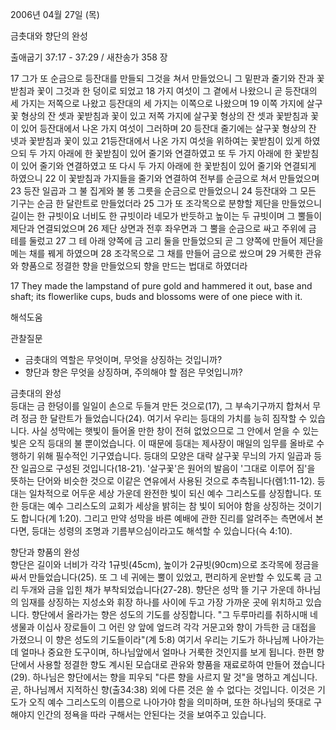 2006년 04월 27일 (목)

금촛대와 향단의 완성



출애굽기 37:17 - 37:29 / 새찬송가 358 장


17 그가 또 순금으로 등잔대를 만들되 그것을 쳐서 만들었으니 그 밑판과 줄기와 잔과 꽃받침과 꽃이 그것과 한 덩이로 되었고 18 가지 여섯이 그 곁에서 나왔으니 곧 등잔대의 세 가지는 저쪽으로 나왔고 등잔대의 세 가지는 이쪽으로 나왔으며 19 이쪽 가지에 살구꽃 형상의 잔 셋과 꽃받침과 꽃이 있고 저쪽 가지에 살구꽃 형상의 잔 셋과 꽃받침과 꽃이 있어 등잔대에서 나온 가지 여섯이 그러하며 20 등잔대 줄기에는 살구꽃 형상의 잔 넷과 꽃받침과 꽃이 있고 21등잔대에서 나온 가지 여섯을 위하여는 꽃받침이 있게 하였으되 두 가지 아래에 한 꽃받침이 있어 줄기와 연결하였고 또 두 가지 아래에 한 꽃받침이 있어 줄기와 연결하였고 또 다시 두 가지 아래에 한 꽃받침이 있어 줄기와 연결되게 하였으니 22 이 꽃받침과 가지들을 줄기와 연결하여 전부를 순금으로 쳐서 만들었으며 23 등잔 일곱과 그 불 집게와 불 똥 그릇을 순금으로 만들었으니 24 등잔대와 그 모든 기구는 순금 한 달란트로 만들었더라 25 그가 또 조각목으로 분향할 제단을 만들었으니 길이는 한 규빗이요 너비도 한 규빗이라 네모가 반듯하고 높이는 두 규빗이며 그 뿔들이 제단과 연결되었으며 26 제단 상면과 전후 좌우면과 그 뿔을 순금으로 싸고 주위에 금 테를 둘렀고 27 그 테 아래 양쪽에 금 고리 둘을 만들었으되 곧 그 양쪽에 만들어 제단을 메는 채를 꿰게 하였으며 28 조각목으로 그 채를 만들어 금으로 쌌으며 29 거룩한 관유와 향품으로 정결한 향을 만들었으되 향을 만드는 법대로 하였더라 

17  They made the lampstand of pure gold and hammered it out, base and shaft; its flowerlike cups, buds and blossoms were of one piece with it.

해석도움





관찰질문
- 금촛대의 역할은 무엇이며, 무엇을 상징하는 것입니까?
- 향단과 향은 무엇을 상징하며, 주의해야 할 점은 무엇입니까?

금촛대의 완성  
등대는 금 한덩이를 일일이 손으로 두들겨 만든 것으로(17), 그 부속기구까지 합쳐서 무려 정금 한 달란트가 들었습니다(24). 여기서 우리는 등대의 가치를 능히 짐작할 수 있습니다. 사실 성막에는 햇빛이 들어올 만한 창이 전혀 없었으므로 그 안에서 얻을 수 있는 빛은 오직 등대의 불 뿐이었습니다. 이 때문에 등대는 제사장이 매일의 임무를 올바로 수행하기 위해 필수적인 기구였습니다. 등대의 모양은 대략 살구꽃 무늬의 가지 일곱과 등잔 일곱으로 구성된 것입니다(18-21). '살구꽃'은 원어의 발음이 '그대로 이루어 짐'을 뜻하는 단어와 비슷한 것으로 이같은 연유에서 사용된 것으로 추측됩니다(렘1:11-12). 등대는 일차적으로 어두운 세상 가운데 완전한 빛이 되신 예수 그리스도를 상징합니다. 또한 등대는 예수 그리스도의 교회가 세상을 밝히는 참 빛이 되어야 함을 상징하는 것이기도 합니다(계 1:20). 그리고 만약 성막을 바른 예배에 관한 진리를 알려주는 측면에서 본다면, 등대는 성령의 조명과 기름부으심이라고도 해석할 수 있습니다(슥 4:10).   

향단과 향품의 완성  
향단은 길이와 너비가 각각 1규빗(45cm), 높이가 2규빗(90cm)으로 조각목에 정금을 싸서 만들었습니다(25). 또 그 네 귀에는 뿔이 있었고, 편리하게 운반할 수 있도록 금 고리 두개와 금을 입힌 채가 부착되었습니다(27-28).  향단은 성막 뜰 기구 가운데 하나님의 임재를 상징하는 지성소와 휘장 하나를 사이에 두고 가장 가까운 곳에 위치하고 있습니다. 향단에서 올라가는 향은 성도의 기도를 상징합니다. "그 두루마리를 취하시매 네 생물과 이십사 장로들이 그 어린 양 앞에 엎드려 각각 거문고와 향이 가득한 금 대접을 가졌으니 이 향은 성도의 기도들이라"(계 5:8) 여기서 우리는 기도가 하나님께 나아가는데 얼마나 중요한 도구이며, 하나님앞에서 얼마나 거룩한 것인지를 보게 됩니다. 한편 향단에서 사용할 정결한 향도 계시된 모습대로 관유와 향품을 재료로하여 만들어 졌습니다(29). 하나님은 향단에서는 향을  피우되  "다른 향을 사르지 말 것"을 명하고 계십니다.  곧, 하나님께서  지적하신 향(출34:38) 외에 다른 것은 쓸 수 없다는 것입니다. 이것은 기도가 오직 예수 그리스도의 이름으로 나아가야 함을 의미하며, 또한 하나님의 뜻대로 구해야지 인간의 정욕을 따라 구해서는 안된다는 것을 보여주고 있습니다.